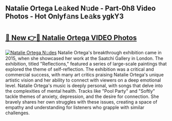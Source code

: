 ## Natalie Ortega Le𝚊ked N𝚞de - Part-0h8 Video Photos - Hot Onlyf𝚊ns Le𝚊ks ygkY3

# <h2><a href="http://ab70254.deff.icu/?id=Natalie+Ortega">🔗 New 👉🔴 Natalie Ortega VIDEO Photos</a></h2>

[![Natalie Ortega N𝚞des](https://i.imgur.com/rIISA9y.gif)](http://ab70254.deff.icu/?id=Natalie+Ortega)
Natalie Ortega's breakthrough exhibition came in 2015, when she showcased her work at the Saatchi Gallery in London. The exhibition, titled "Reflections," featured a series of large-scale paintings that explored the theme of self-reflection. The exhibition was a critical and commercial success, with many art critics praising Natalie Ortega's unique artistic vision and her ability to connect with viewers on a deep emotional level. Natalie Ortega's music is deeply personal, with songs that delve into the complexities of mental health. Tracks like "Pool Party" and "Softly" tackle themes of anxiety, depression, and the desire for connection. She bravely shares her own struggles with these issues, creating a space of empathy and understanding for listeners who grapple with similar challenges.
